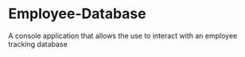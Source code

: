 # Employee-Database
A console application that allows the use to interact with an employee tracking database
